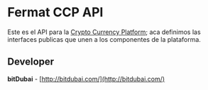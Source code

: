 # Fermat CCP API

Este es el API para la [Crypto Currency Platform](../CCP); aca definimos las interfaces publicas que unen a los componentes de la plataforma.

## Developer

**bitDubai** - [http://bitdubai.com/](http://bitdubai.com/)
